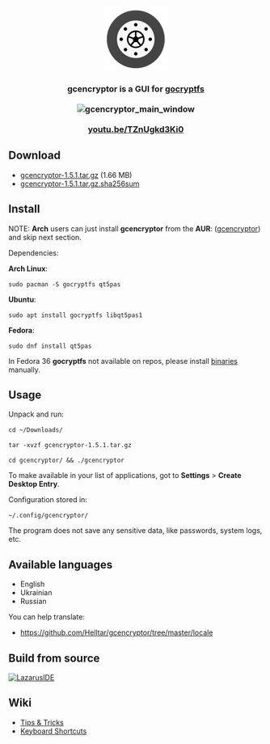 <h3 align="center">
    <img src="icons/512x512.png" width="128" height="128" alt="gcencryptor_icon"/>
    <br><br>
    gcencryptor is a GUI for <a href="https://github.com/rfjakob/gocryptfs">gocryptfs</a>
    <br><br>
    <img src="https://helltar.com/projects/gcencryptor/screenshots/screenshot_26072022_125437.png" alt="gcencryptor_main_window"/>
    <br><br>
    <a href="https://youtu.be/TZnUgkd3Ki0">youtu.be/TZnUgkd3Ki0</a>
</h3>

Download
--------

- [gcencryptor-1.5.1.tar.gz](https://github.com/Helltar/gcencryptor/releases/download/1.5.1/gcencryptor-1.5.1.tar.gz) (1.66 MB)
- [gcencryptor-1.5.1.tar.gz.sha256sum](https://helltar.com/projects/gcencryptor/bin/sha256sums/gcencryptor-1.5.1.tar.gz.sha256sum)

Install
-------

NOTE: **Arch** users can just install **gcencryptor** from the **AUR**: ([gcencryptor](https://aur.archlinux.org/packages/gcencryptor)) and skip next section.

Dependencies:

**Arch Linux**:

```
sudo pacman -S gocryptfs qt5pas
```

**Ubuntu**:

```
sudo apt install gocryptfs libqt5pas1
```

**Fedora**:

```
sudo dnf install qt5pas
```

In Fedora 36 **gocryptfs** not available on repos, please install [binaries](https://github.com/rfjakob/gocryptfs/releases) manually.

Usage
-----

Unpack and run:

```
cd ~/Downloads/
```
```
tar -xvzf gcencryptor-1.5.1.tar.gz
```
```
cd gcencryptor/ && ./gcencryptor
```

To make available in your list of applications, got to **Settings** > **Create Desktop Entry**.

Configuration stored in:

```
~/.config/gcencryptor/
```

The program does not save any sensitive data, like passwords, system logs, etc.

Available languages
-------------------
- English
- Ukrainian
- Russian

You can help translate:
- https://github.com/Helltar/gcencryptor/tree/master/locale

Build from source
-----------------

[![LazarusIDE](http://wiki.lazarus.freepascal.org/images/9/94/built_with_lazarus_logo.png)](http://www.lazarus-ide.org)

Wiki
----

- [Tips & Tricks](https://github.com/Helltar/gcencryptor/wiki/Tips-&-Tricks)
- [Keyboard Shortcuts](https://github.com/Helltar/gcencryptor/wiki/Keyboard-Shortcuts)
